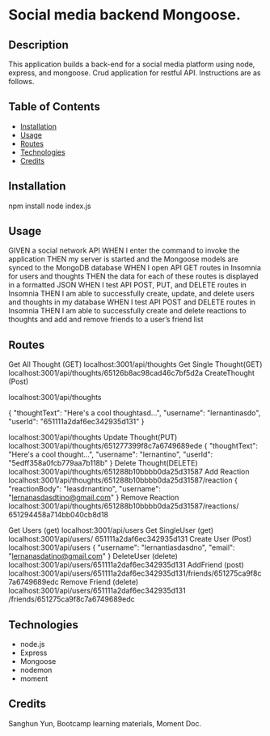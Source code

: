 # Social media backend Mongoose.
## Description

This application builds a back-end for a social media platform using node, express, and mongoose. Crud application for restful API.
Instructions are as follows.

## Table of Contents 
- [Installation](#installation)
- [Usage](#usage)
- [Routes](#routes)
- [Technologies](#technologies)
- [Credits](#credits)

## Installation

npm install
node index.js

## Usage

GIVEN a social network API
WHEN I enter the command to invoke the application
THEN my server is started and the Mongoose models are synced to the MongoDB database
WHEN I open API GET routes in Insomnia for users and thoughts
THEN the data for each of these routes is displayed in a formatted JSON
WHEN I test API POST, PUT, and DELETE routes in Insomnia
THEN I am able to successfully create, update, and delete users and thoughts in my database
WHEN I test API POST and DELETE routes in Insomnia
THEN I am able to successfully create and delete reactions to thoughts and add and remove friends to a user’s friend list

## Routes

Get All Thought (GET)
localhost:3001/api/thoughts
Get Single Thought(GET)
localhost:3001/api/thoughts/65126b8ac98cad46c7bf5d2a
CreateThought (Post)

localhost:3001/api/thoughts

{
  "thoughtText": "Here's a cool thoughtasd...",
  "username": "lernantinasdo",
  "userId": "651111a2daf6ec342935d131"
}

localhost:3001/api/thoughts
Update Thought(PUT)
localhost:3001/api/thoughts/651277399f8c7a6749689ede
{
  "thoughtText": "Here's a cool thought...",
  "username": "lernantino",
  "userId": "5edff358a0fcb779aa7b118b"
}
Delete Thought(DELETE)
localhost:3001/api/thoughts/651288b10bbbb0da25d31587
Add Reaction
localhost:3001/api/thoughts/651288b10bbbb0da25d31587/reaction
{
  "reactionBody": "leasdrnantino",
  "username": "lernanasdasdtino@gmail.com"
}
Remove Reaction
localhost:3001/api/thoughts/651288b10bbbb0da25d31587/reactions/ 651294458a714bb040cb8d18


Get Users (get)
localhost:3001/api/users
Get SingleUser (get)
localhost:3001/api/users/ 651111a2daf6ec342935d131
Create User (Post)
localhost:3001/api/users
{
  "username": "lernantiasdasdno",
  "email": "lernanasdatino@gmail.com"
}
DeleteUser (delete)
localhost:3001/api/users/651111a2daf6ec342935d131
AddFriend (post)
localhost:3001/api/users/651111a2daf6ec342935d131/friends/651275ca9f8c7a6749689edc
Remove Friend (delete)
localhost:3001/api/users/651111a2daf6ec342935d131 /friends/651275ca9f8c7a6749689edc

## Technologies

- node.js
- Express
- Mongoose
- nodemon
- moment


## Credits

Sanghun Yun,
Bootcamp learning materials,
Moment Doc.
